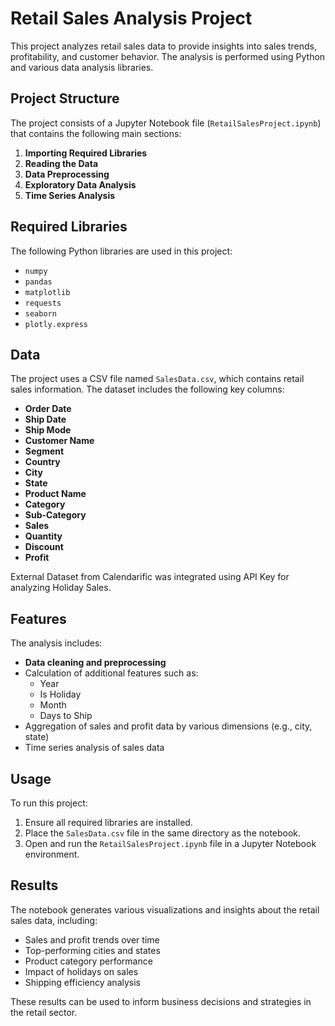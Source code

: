 # Retail Sales Analysis Project

This project analyzes retail sales data to provide insights into sales trends, profitability, and customer behavior. The analysis is performed using Python and various data analysis libraries.

## Project Structure

The project consists of a Jupyter Notebook file (`RetailSalesProject.ipynb`) that contains the following main sections:

1. **Importing Required Libraries**
2. **Reading the Data**
3. **Data Preprocessing**
4. **Exploratory Data Analysis**
5. **Time Series Analysis**

## Required Libraries

The following Python libraries are used in this project:

- `numpy`
- `pandas`
- `matplotlib`
- `requests`
- `seaborn`
- `plotly.express`

## Data

The project uses a CSV file named `SalesData.csv`, which contains retail sales information. The dataset includes the following key columns:

- **Order Date**
- **Ship Date**
- **Ship Mode**
- **Customer Name**
- **Segment**
- **Country**
- **City**
- **State**
- **Product Name**
- **Category**
- **Sub-Category**
- **Sales**
- **Quantity**
- **Discount**
- **Profit**

External Dataset from Calendarific was integrated using API Key for analyzing Holiday Sales.

## Features

The analysis includes:

- **Data cleaning and preprocessing**
- Calculation of additional features such as:
  - Year
  - Is Holiday
  - Month
  - Days to Ship
- Aggregation of sales and profit data by various dimensions (e.g., city, state)
- Time series analysis of sales data

## Usage

To run this project:

1. Ensure all required libraries are installed.
2. Place the `SalesData.csv` file in the same directory as the notebook.
3. Open and run the `RetailSalesProject.ipynb` file in a Jupyter Notebook environment.

## Results

The notebook generates various visualizations and insights about the retail sales data, including:

- Sales and profit trends over time
- Top-performing cities and states
- Product category performance
- Impact of holidays on sales
- Shipping efficiency analysis

These results can be used to inform business decisions and strategies in the retail sector.
